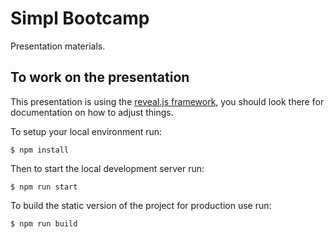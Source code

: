 # Simpl Bootcamp

Presentation materials.

## To work on the presentation

This presentation is using the [reveal.js framework](https://revealjs.com/),
you should look there for documentation on how to adjust things.

To setup your local environment run:

```shell
$ npm install
```

Then to start the local development server run:

```shell
$ npm run start
```

To build the static version of the project for production use run:

```shell
$ npm run build
```

